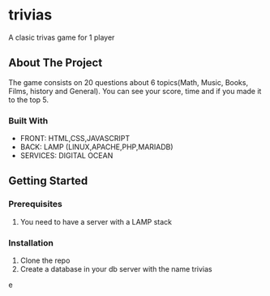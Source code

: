 # trivias
A clasic trivas game for 1 player


## About The Project

The game consists on 20 questions about 6 topics(Math, Music, Books, Films, history and General).
You can see your score, time and if you made it to the top 5.


### Built With

* FRONT: HTML,CSS,JAVASCRIPT
* BACK:  LAMP (LINUX,APACHE,PHP,MARIADB)
* SERVICES: DIGITAL OCEAN 



<!-- GETTING STARTED -->
## Getting Started

### Prerequisites

1. You need to have a server with a LAMP stack

### Installation

1. Clone the repo
2. Create a database in your db server with the name trivias

 















e
